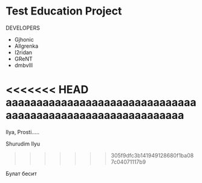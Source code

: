 # Test Education Project

DEVELOPERS
- Gjhonic
- Allgrenka
- I2ridan
- GReNT
- dmbvlll

<<<<<<< HEAD
aaaaaaaaaaaaaaaaaaaaaaaaaaaaaaaaaaaaaaaaaaaaaaaaaaaaaaaaaaaa
=======
Ilya, Prosti.....

Shurudim Ilyu
>>>>>>> 305f9dfc3b141949128680f1ba087c04071117b9


Булат бесит
